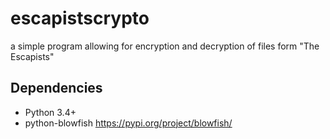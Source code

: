 # escapistscrypto
a simple program allowing for encryption and decryption of files form "The Escapists"

## Dependencies
* Python 3.4+
* python-blowfish <https://pypi.org/project/blowfish/>
